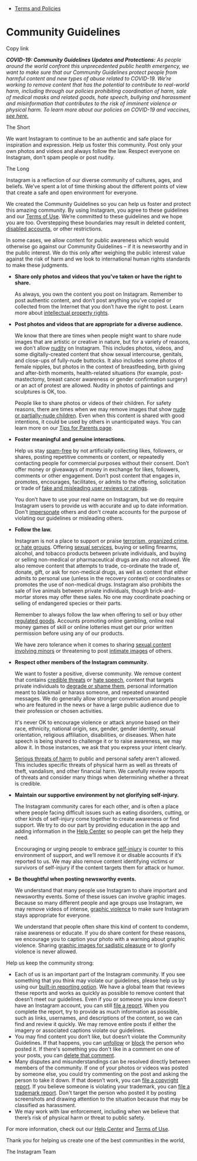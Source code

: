 *   [Terms and Policies](https://help.instagram.com/1417489251945243/?helpref=breadcrumb)

Community Guidelines
====================

Copy link

_**COVID-19: Community Guidelines Updates and Protections:** As people around the world confront this unprecedented public health emergency, we want to make sure that our Community Guidelines protect people from harmful content and new types of abuse related to COVID-19. We’re working to remove content that has the potential to contribute to real-world harm, including through our policies prohibiting coordination of harm, sale of medical masks and related goods, hate speech, bullying and harassment and misinformation that contributes to the risk of imminent violence or physical harm. To learn more about our policies on COVID-19 and vaccines, [see here.](https://help.instagram.com/697825587576762?helpref=faq_content)_

The Short

We want Instagram to continue to be an authentic and safe place for inspiration and expression. Help us foster this community. Post only your own photos and videos and always follow the law. Respect everyone on Instagram, don’t spam people or post nudity.

The Long

Instagram is a reflection of our diverse community of cultures, ages, and beliefs. We’ve spent a lot of time thinking about the different points of view that create a safe and open environment for everyone.

We created the Community Guidelines so you can help us foster and protect this amazing community. By using Instagram, you agree to these guidelines and our [Terms of Use](https://www.instagram.com/legal/terms). We’re committed to these guidelines and we hope you are too. Overstepping these boundaries may result in deleted content, [disabled accounts](https://help.instagram.com/366993040048856?helpref=faq_content), or other restrictions.

In some cases, we allow content for public awareness which would otherwise go against our Community Guidelines – if it is newsworthy and in the public interest. We do this only after weighing the public interest value against the risk of harm and we look to international human rights standards to make these judgments.

*   **Share only photos and videos that you’ve taken or have the right to share.**
    
    As always, you own the content you post on Instagram. Remember to post authentic content, and don’t post anything you’ve copied or collected from the Internet that you don’t have the right to post. Learn more about [intellectual property rights](https://help.instagram.com/126382350847838?helpref=faq_content).
    
*   **Post photos and videos that are appropriate for a diverse audience.**
    
    We know that there are times when people might want to share nude images that are artistic or creative in nature, but for a variety of reasons, we don’t allow [nudity](https://l.instagram.com/?u=https%3A%2F%2Fwww.facebook.com%2Fcommunitystandards%2Fadult_nudity_sexual_activity&e=AT0W4QiS_F_TCGUsHoOOmUlxGOcTiDIZYMuD4Z6TD2Ha04o1sZerE0YLIDK_nnnAfc0DSK3bYHERfs72cAef9R-K_AZnz7VVsim9czIkVvwte9pHDqT7Aj5QDcP85_Jxoj3B0TzIzzX2eGMrjoITSZbW4000LjmdPf1qTQ) on Instagram. This includes photos, videos, and some digitally-created content that show sexual intercourse, genitals, and close-ups of fully-nude buttocks. It also includes some photos of female nipples, but photos in the context of breastfeeding, birth giving and after-birth moments, health-related situations (for example, post-mastectomy, breast cancer awareness or gender confirmation surgery) or an act of protest are allowed. Nudity in photos of paintings and sculptures is OK, too.
    
    People like to share photos or videos of their children. For safety reasons, there are times when we may remove images that show [nude or partially-nude children](https://l.instagram.com/?u=https%3A%2F%2Fwww.facebook.com%2Fcommunitystandards%2Fchild_nudity_sexual_exploitation&e=AT0W4QiS_F_TCGUsHoOOmUlxGOcTiDIZYMuD4Z6TD2Ha04o1sZerE0YLIDK_nnnAfc0DSK3bYHERfs72cAef9R-K_AZnz7VVsim9czIkVvwte9pHDqT7Aj5QDcP85_Jxoj3B0TzIzzX2eGMrjoITSZbW4000LjmdPf1qTQ). Even when this content is shared with good intentions, it could be used by others in unanticipated ways. You can learn more on our [Tips for Parents page](https://help.instagram.com/154475974694511/?helpref=faq_content).
    
*   **Foster meaningful and genuine interactions.**
    
    Help us stay [spam-free](https://l.instagram.com/?u=https%3A%2F%2Fwww.facebook.com%2Fcommunitystandards%2Fspam&e=AT0W4QiS_F_TCGUsHoOOmUlxGOcTiDIZYMuD4Z6TD2Ha04o1sZerE0YLIDK_nnnAfc0DSK3bYHERfs72cAef9R-K_AZnz7VVsim9czIkVvwte9pHDqT7Aj5QDcP85_Jxoj3B0TzIzzX2eGMrjoITSZbW4000LjmdPf1qTQ) by not artificially collecting likes, followers, or shares, posting repetitive comments or content, or repeatedly contacting people for commercial purposes without their consent. Don’t offer money or giveaways of money in exchange for likes, followers, comments or other engagement. Don’t post content that engages in, promotes, encourages, facilitates, or admits to the offering, solicitation or trade of [fake and misleading user reviews or ratings](https://l.instagram.com/?u=https%3A%2F%2Fwww.facebook.com%2Fcommunitystandards%2Ffraud_deception&e=AT0W4QiS_F_TCGUsHoOOmUlxGOcTiDIZYMuD4Z6TD2Ha04o1sZerE0YLIDK_nnnAfc0DSK3bYHERfs72cAef9R-K_AZnz7VVsim9czIkVvwte9pHDqT7Aj5QDcP85_Jxoj3B0TzIzzX2eGMrjoITSZbW4000LjmdPf1qTQ).
    
    You don’t have to use your real name on Instagram, but we do require Instagram users to provide us with accurate and up to date information. Don't [impersonate](https://l.instagram.com/?u=https%3A%2F%2Fwww.facebook.com%2Fcommunitystandards%2Fmisrepresentation&e=AT0W4QiS_F_TCGUsHoOOmUlxGOcTiDIZYMuD4Z6TD2Ha04o1sZerE0YLIDK_nnnAfc0DSK3bYHERfs72cAef9R-K_AZnz7VVsim9czIkVvwte9pHDqT7Aj5QDcP85_Jxoj3B0TzIzzX2eGMrjoITSZbW4000LjmdPf1qTQ) others and don't create accounts for the purpose of violating our guidelines or misleading others.
    
*   **Follow the law.**
    
    Instagram is not a place to support or praise [terrorism, organized crime, or hate groups](https://l.instagram.com/?u=https%3A%2F%2Fwww.facebook.com%2Fcommunitystandards%2Fdangerous_individuals_organizations&e=AT0W4QiS_F_TCGUsHoOOmUlxGOcTiDIZYMuD4Z6TD2Ha04o1sZerE0YLIDK_nnnAfc0DSK3bYHERfs72cAef9R-K_AZnz7VVsim9czIkVvwte9pHDqT7Aj5QDcP85_Jxoj3B0TzIzzX2eGMrjoITSZbW4000LjmdPf1qTQ). Offering [sexual services](https://l.instagram.com/?u=https%3A%2F%2Fwww.facebook.com%2Fcommunitystandards%2Fsexual_solicitation&e=AT0W4QiS_F_TCGUsHoOOmUlxGOcTiDIZYMuD4Z6TD2Ha04o1sZerE0YLIDK_nnnAfc0DSK3bYHERfs72cAef9R-K_AZnz7VVsim9czIkVvwte9pHDqT7Aj5QDcP85_Jxoj3B0TzIzzX2eGMrjoITSZbW4000LjmdPf1qTQ), buying or selling firearms, alcohol, and tobacco products between private individuals, and buying or selling non-medical or pharmaceutical drugs are also not allowed. We also remove content that attempts to trade, co-ordinate the trade of, donate, gift, or ask for non-medical drugs, as well as content that either admits to personal use (unless in the recovery context) or coordinates or promotes the use of non-medical drugs. Instagram also prohibits the sale of live animals between private individuals, though brick-and-mortar stores may offer these sales. No one may coordinate poaching or selling of endangered species or their parts.
    
    Remember to always follow the law when offering to sell or buy other [regulated goods](https://l.instagram.com/?u=https%3A%2F%2Fwww.facebook.com%2Fcommunitystandards%2Fregulated_goods&e=AT0W4QiS_F_TCGUsHoOOmUlxGOcTiDIZYMuD4Z6TD2Ha04o1sZerE0YLIDK_nnnAfc0DSK3bYHERfs72cAef9R-K_AZnz7VVsim9czIkVvwte9pHDqT7Aj5QDcP85_Jxoj3B0TzIzzX2eGMrjoITSZbW4000LjmdPf1qTQ). Accounts promoting online gambling, online real money games of skill or online lotteries must get our prior written permission before using any of our products.
    
    We have zero tolerance when it comes to sharing [sexual content involving minors](https://l.instagram.com/?u=https%3A%2F%2Fwww.facebook.com%2Fcommunitystandards%2Fchild_nudity_sexual_exploitation&e=AT0W4QiS_F_TCGUsHoOOmUlxGOcTiDIZYMuD4Z6TD2Ha04o1sZerE0YLIDK_nnnAfc0DSK3bYHERfs72cAef9R-K_AZnz7VVsim9czIkVvwte9pHDqT7Aj5QDcP85_Jxoj3B0TzIzzX2eGMrjoITSZbW4000LjmdPf1qTQ) or threatening to post [intimate images](https://l.instagram.com/?u=https%3A%2F%2Fwww.facebook.com%2Fcommunitystandards%2Fsexual_exploitation_adults&e=AT0W4QiS_F_TCGUsHoOOmUlxGOcTiDIZYMuD4Z6TD2Ha04o1sZerE0YLIDK_nnnAfc0DSK3bYHERfs72cAef9R-K_AZnz7VVsim9czIkVvwte9pHDqT7Aj5QDcP85_Jxoj3B0TzIzzX2eGMrjoITSZbW4000LjmdPf1qTQ) of others.
    
*   **Respect other members of the Instagram community.**
    
    We want to foster a positive, diverse community. We remove content that contains [credible threats](https://l.instagram.com/?u=https%3A%2F%2Fwww.facebook.com%2Fcommunitystandards%2Fcredible_violence&e=AT0W4QiS_F_TCGUsHoOOmUlxGOcTiDIZYMuD4Z6TD2Ha04o1sZerE0YLIDK_nnnAfc0DSK3bYHERfs72cAef9R-K_AZnz7VVsim9czIkVvwte9pHDqT7Aj5QDcP85_Jxoj3B0TzIzzX2eGMrjoITSZbW4000LjmdPf1qTQ) or [hate speech](https://l.instagram.com/?u=https%3A%2F%2Fwww.facebook.com%2Fcommunitystandards%2Fhate_speech&e=AT0W4QiS_F_TCGUsHoOOmUlxGOcTiDIZYMuD4Z6TD2Ha04o1sZerE0YLIDK_nnnAfc0DSK3bYHERfs72cAef9R-K_AZnz7VVsim9czIkVvwte9pHDqT7Aj5QDcP85_Jxoj3B0TzIzzX2eGMrjoITSZbW4000LjmdPf1qTQ), content that targets private individuals to [degrade or shame them](https://l.instagram.com/?u=https%3A%2F%2Fwww.facebook.com%2Fcommunitystandards%2Fbullying&e=AT0W4QiS_F_TCGUsHoOOmUlxGOcTiDIZYMuD4Z6TD2Ha04o1sZerE0YLIDK_nnnAfc0DSK3bYHERfs72cAef9R-K_AZnz7VVsim9czIkVvwte9pHDqT7Aj5QDcP85_Jxoj3B0TzIzzX2eGMrjoITSZbW4000LjmdPf1qTQ), personal information meant to blackmail or harass someone, and repeated unwanted messages. We do generally allow stronger conversation around people who are featured in the news or have a large public audience due to their profession or chosen activities.
    
    It's never OK to encourage violence or attack anyone based on their race, ethnicity, national origin, sex, gender, gender identity, sexual orientation, religious affiliation, disabilities, or diseases. When hate speech is being shared to challenge it or to raise awareness, we may allow it. In those instances, we ask that you express your intent clearly.
    
    [Serious threats of harm](https://l.instagram.com/?u=https%3A%2F%2Fwww.facebook.com%2Fcommunitystandards%2Fcredible_violence&e=AT0W4QiS_F_TCGUsHoOOmUlxGOcTiDIZYMuD4Z6TD2Ha04o1sZerE0YLIDK_nnnAfc0DSK3bYHERfs72cAef9R-K_AZnz7VVsim9czIkVvwte9pHDqT7Aj5QDcP85_Jxoj3B0TzIzzX2eGMrjoITSZbW4000LjmdPf1qTQ) to public and personal safety aren't allowed. This includes specific threats of physical harm as well as threats of theft, vandalism, and other financial harm. We carefully review reports of threats and consider many things when determining whether a threat is credible.
    
*   **Maintain our supportive environment by not glorifying self-injury.**
    
    The Instagram community cares for each other, and is often a place where people facing difficult issues such as eating disorders, cutting, or other kinds of self-injury come together to create awareness or find support. We try to do our part by providing education in the app and adding information in the [Help Center](https://help.instagram.com/) so people can get the help they need.
    
    Encouraging or urging people to embrace [self-injury](https://l.instagram.com/?u=https%3A%2F%2Fwww.facebook.com%2Fcommunitystandards%2Fsuicide_self_injury_violence&e=AT0W4QiS_F_TCGUsHoOOmUlxGOcTiDIZYMuD4Z6TD2Ha04o1sZerE0YLIDK_nnnAfc0DSK3bYHERfs72cAef9R-K_AZnz7VVsim9czIkVvwte9pHDqT7Aj5QDcP85_Jxoj3B0TzIzzX2eGMrjoITSZbW4000LjmdPf1qTQ) is counter to this environment of support, and we’ll remove it or disable accounts if it’s reported to us. We may also remove content identifying victims or survivors of self-injury if the content targets them for attack or humor.
    
*   **Be thoughtful when posting newsworthy events.**
    
    We understand that many people use Instagram to share important and newsworthy events. Some of these issues can involve graphic images. Because so many different people and age groups use Instagram, we may remove videos of intense, [graphic violence](https://l.instagram.com/?u=https%3A%2F%2Fwww.facebook.com%2Fcommunitystandards%2Fgraphic_violence&e=AT0W4QiS_F_TCGUsHoOOmUlxGOcTiDIZYMuD4Z6TD2Ha04o1sZerE0YLIDK_nnnAfc0DSK3bYHERfs72cAef9R-K_AZnz7VVsim9czIkVvwte9pHDqT7Aj5QDcP85_Jxoj3B0TzIzzX2eGMrjoITSZbW4000LjmdPf1qTQ) to make sure Instagram stays appropriate for everyone.
    
    We understand that people often share this kind of content to condemn, raise awareness or educate. If you do share content for these reasons, we encourage you to caption your photo with a warning about graphic violence. Sharing [graphic images for sadistic pleasure](https://l.instagram.com/?u=https%3A%2F%2Fwww.facebook.com%2Fcommunitystandards%2Fcruel_insensitive&e=AT0W4QiS_F_TCGUsHoOOmUlxGOcTiDIZYMuD4Z6TD2Ha04o1sZerE0YLIDK_nnnAfc0DSK3bYHERfs72cAef9R-K_AZnz7VVsim9czIkVvwte9pHDqT7Aj5QDcP85_Jxoj3B0TzIzzX2eGMrjoITSZbW4000LjmdPf1qTQ) or to glorify violence is never allowed.
    

Help us keep the community strong:

*   Each of us is an important part of the Instagram community. If you see something that you think may violate our guidelines, please help us by using our [built-in reporting option](https://help.instagram.com/165828726894770?helpref=faq_content). We have a global team that reviews these reports and works as quickly as possible to remove content that doesn’t meet our guidelines. Even if you or someone you know doesn’t have an Instagram account, you can still [file a report](https://help.instagram.com/contact/383679321740945). When you complete the report, try to provide as much information as possible, such as links, usernames, and descriptions of the content, so we can find and review it quickly. We may remove entire posts if either the imagery or associated captions violate our guidelines.
*   You may find content you don’t like, but doesn’t violate the Community Guidelines. If that happens, you can [unfollow](https://help.instagram.com/286340048138725?helpref=faq_content) or [block](https://help.instagram.com/426700567389543/?helpref=faq_content) the person who posted it. If there's something you don't like in a comment on one of your posts, you can [delete that comment](https://help.instagram.com/289098941190483?helpref=faq_content).
*   Many disputes and misunderstandings can be resolved directly between members of the community. If one of your photos or videos was posted by someone else, you could try commenting on the post and asking the person to take it down. If that doesn’t work, you can [file a copyright report](https://help.instagram.com/126382350847838?helpref=faq_content). If you believe someone is violating your trademark, you can [file a trademark report](https://help.instagram.com/222826637847963?helpref=faq_content). Don't target the person who posted it by posting screenshots and drawing attention to the situation because that may be classified as harassment.
*   We may work with law enforcement, including when we believe that there’s risk of physical harm or threat to public safety.

For more information, check out our [Help Center](https://help.instagram.com/) and [Terms of Use](https://l.instagram.com/?u=http%3A%2F%2Finstagram.com%2Flegal%2Fterms%2F%23&e=AT0W4QiS_F_TCGUsHoOOmUlxGOcTiDIZYMuD4Z6TD2Ha04o1sZerE0YLIDK_nnnAfc0DSK3bYHERfs72cAef9R-K_AZnz7VVsim9czIkVvwte9pHDqT7Aj5QDcP85_Jxoj3B0TzIzzX2eGMrjoITSZbW4000LjmdPf1qTQ).

Thank you for helping us create one of the best communities in the world,

The Instagram Team